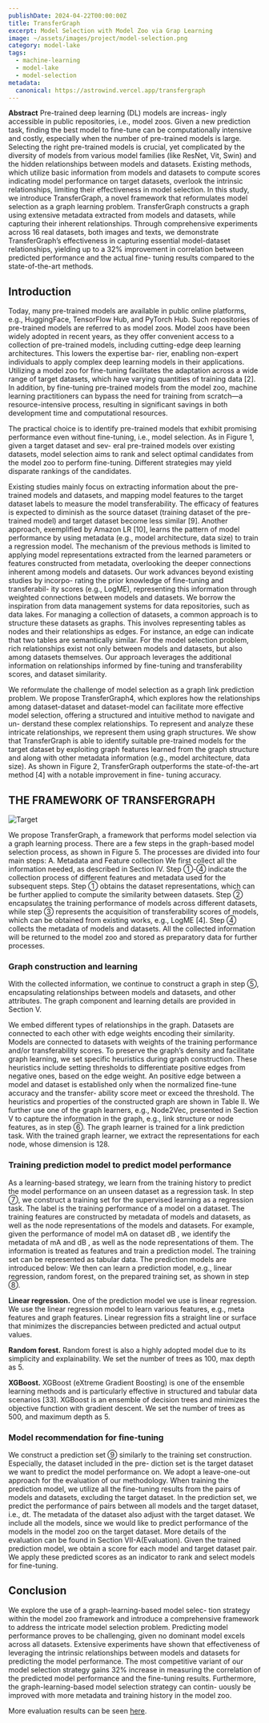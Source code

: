 ```yaml
---
publishDate: 2024-04-22T00:00:00Z
title: TransferGraph
excerpt: Model Selection with Model Zoo via Grap Learning
image: ~/assets/images/project/model-selection.png
category: model-lake
tags:
  - machine-learning
  - model-lake
  - model-selection
metadata:
  canonical: https://astrowind.vercel.app/transfergraph
---
```

**Abstract**
Pre-trained deep learning (DL) models are increas-
ingly accessible in public repositories, i.e., model zoos. Given a
new prediction task, finding the best model to fine-tune can be
computationally intensive and costly, especially when the number
of pre-trained models is large. Selecting the right pre-trained
models is crucial, yet complicated by the diversity of models from
various model families (like ResNet, Vit, Swin) and the hidden
relationships between models and datasets. Existing methods,
which utilize basic information from models and datasets to
compute scores indicating model performance on target datasets,
overlook the intrinsic relationships, limiting their effectiveness
in model selection. In this study, we introduce TransferGraph,
a novel framework that reformulates model selection as a
graph learning problem. TransferGraph constructs a graph using
extensive metadata extracted from models and datasets, while
capturing their inherent relationships. Through comprehensive
experiments across 16 real datasets, both images and texts, we
demonstrate TransferGraph’s effectiveness in capturing essential
model-dataset relationships, yielding up to a 32% improvement
in correlation between predicted performance and the actual fine-
tuning results compared to the state-of-the-art methods.

## Introduction
Today, many pre-trained models are available in public
online platforms, e.g., HuggingFace, TensorFlow Hub, and
PyTorch Hub. Such repositories of pre-trained models are
referred to as model zoos. Model zoos have been widely
adopted in recent years, as they offer convenient access to
a collection of pre-trained models, including cutting-edge deep learning architectures. This lowers the expertise bar-
rier, enabling non-expert individuals to apply complex deep
learning models in their applications. Utilizing a model zoo
for fine-tuning facilitates the adaptation across a wide range
of target datasets, which have varying quantities of training
data [2]. In addition, by fine-tuning pre-trained models from
the model zoo, machine learning practitioners can bypass the
need for training from scratch—a resource-intensive process,
resulting in significant savings in both development time and
computational resources.

The practical choice is to identify pre-trained models that
exhibit promising performance even without fine-tuning, i.e.,
model selection. As in Figure 1, given a target dataset and sev-
eral pre-trained models over existing datasets, model selection
aims to rank and select optimal candidates from the model zoo
to perform fine-tuning. Different strategies may yield disparate
rankings of the candidates.

Existing studies mainly focus on extracting information about the pre-trained models and datasets, and mapping
model features to the target dataset labels to measure the
model transferability. The efficacy of features is expected to
diminish as the source dataset (training dataset of the pre-
trained model) and target dataset become less similar [9].
Another approach, exemplified by Amazon LR [10], learns
the pattern of model performance by using metadata (e.g.,
model architecture, data size) to train a regression model. The
mechanism of the previous methods is limited to applying
model representations extracted from the learned parameters
or features constructed from metadata, overlooking the deeper
connections inherent among models and datasets.
Our work advances beyond existing studies by incorpo-
rating the prior knowledge of fine-tuning and transferabil-
ity scores (e.g., LogME), representing this information
through weighted connections between models and datasets.
We borrow the inspiration from data management systems for
data repositories, such as data lakes. For managing
a collection of datasets, a common approach is to structure
these datasets as graphs. This involves representing
tables as nodes and their relationships as edges. For instance,
an edge can indicate that two tables are semantically similar. For the model selection problem, rich relationships exist
not only between models and datasets, but also among datasets
themselves. Our approach leverages the additional information
on relationships informed by fine-tuning and transferability
scores, and dataset similarity.

We reformulate the challenge of model selection as a graph
link prediction problem. We propose TransferGraph4, which
explores how the relationships among dataset-dataset and
dataset-model can facilitate more effective model selection,
offering a structured and intuitive method to navigate and un-
derstand these complex relationships. To represent and analyze
these intricate relationships, we represent them using graph structures. We show that TransferGraph is able to identify
suitable pre-trained models for the target dataset by exploiting
graph features learned from the graph structure and along
with other metadata information (e.g., model architecture, data
size). As shown in Figure 2, TransferGraph outperforms the
state-of-the-art method [4] with a notable improvement in fine-
tuning accuracy.

## THE FRAMEWORK OF TRANSFERGRAPH
![Target](~/assets/images/project/transfergraph/framework.png)

We propose TransferGraph, a framework that performs
model selection via a graph learning process. There are a few
steps in the graph-based model selection process, as shown in
Figure 5. The processes are divided into four main steps:
A. Metadata and Feature collection
We first collect all the information needed, as described
in Section IV. Step ①-④ indicate the collection process of
different features and metadata used for the subsequent steps.
Step ① obtains the dataset representations, which can be
further applied to compute the similarity between datasets.
Step ② encapsulates the training performance of models across
different datasets, while step ③ represents the acquisition of
transferability scores of models, which can be obtained from
existing works, e.g., LogME [4]. Step ④ collects the metadata
of models and datasets. All the collected information will be
returned to the model zoo and stored as preparatory data for
further processes.

###  Graph construction and learning
With the collected information, we continue to construct a
graph in step ⑤, encapsulating relationships between models
and datasets, and other attributes. The graph component and
learning details are provided in Section V.

We embed different types of relationships in the graph.
Datasets are connected to each other with edge weights
encoding their similarity. Models are connected to datasets
with weights of the training performance and/or transferability
scores. To preserve the graph’s density and facilitate graph
learning, we set specific heuristics during graph construction.
These heuristics include setting thresholds to differentiate
positive edges from negative ones, based on the edge weight.
An positive edge between a model and dataset is established
only when the normalized fine-tune accuracy and the transfer-
ability score meet or exceed the threshold. The heuristics and
properties of the constructed graph are shown in Table II.
We further use one of the graph learners, e.g., Node2Vec,
presented in Section V to capture the information in the graph,
e.g., link structure or node features, as in step ⑥. The graph
learner is trained for a link prediction task. With the trained
graph learner, we extract the representations for each node,
whose dimension is 128.

### Training prediction model to predict model performance
As a learning-based strategy, we learn from the training
history to predict the model performance on an unseen dataset
as a regression task. In step ⑦, we construct a training set for
the supervised learning as a regression task. The label is the
training performance of a model on a dataset. The training
features are constructed by metadata of models and datasets,
as well as the node representations of the models and datasets.
For example, given the performance of model mA on dataset
dB , we identify the metadata of mA and dB , as well as the
node representations of them. The information is treated as
features and train a prediction model.
The training set can be represented as tabular data. The
prediction models are introduced below: We then can learn a
prediction model, e.g., linear regression, random forest, on the
prepared training set, as shown in step ⑧.

**Linear regression.** One of the prediction model we use is
linear regression. We use the linear regression model to learn
various features, e.g., meta features and graph features. Linear
regression fits a straight line or surface that minimizes the
discrepancies between predicted and actual output values.

**Random forest.** Random forest is also a highly adopted model
due to its simplicity and explainability. We set the number of
trees as 100, max depth as 5.

**XGBoost.** XGBoost (eXtreme Gradient Boosting) is one of
the ensemble learning methods and is particularly effective
in structured and tabular data scenarios [33]. XGBoost is
an ensemble of decision trees and minimizes the objective
function with gradient descent. We set the number of trees as
500, and maximum depth as 5.

### Model recommendation for fine-tuning
We construct a prediction set ⑨ similarly to the training
set construction. Especially, the dataset included in the pre-
diction set is the target dataset we want to predict the model
performance on. We adopt a leave-one-out approach for the
evaluation of our methodology. When training the prediction
model, we utilize all the fine-tuning results from the pairs
of models and datasets, excluding the target dataset. In the
prediction set, we predict the performance of pairs between
all models and the target dataset, i.e., dt. The metadata of the
dataset also adjust with the target dataset. We include all the
models, since we would like to predict performance of the
models in the model zoo on the target dataset. More details
of the evaluation can be found in Section VII-A(Evaluation).
Given the trained prediction model, we obtain a score for
each model and target dataset pair. We apply these predicted
scores as an indicator to rank and select models for fine-tuning.

## Conclusion
We explore the use of a graph-learning-based model selec-
tion strategy within the model zoo framework and introduce
a comprehensive framework to address the intricate model
selection problem. Predicting model performance proves to
be challenging, given no dominant model excels across all
datasets. Extensive experiments have shown that effectiveness
of leveraging the intrinsic relationships between models and
datasets for predicting the model performance. The most
competitive variant of our model selection strategy gains
32% increase in measuring the correlation of the predicted
model performance and the fine-tuning results. Furthermore,
the graph-learning-based model selection strategy can contin-
uously be improved with more metadata and training history
in the model zoo.

More evaluation results can be seen [here](https://arxiv.org/pdf/2404.03988.pdf).

